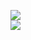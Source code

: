 [![](https://img.shields.io/badge/Made%20With-Github%20Spray-lightgrey.svg?style=for-the-badge&logo=github)](https://github.com/Annihil/github-spray#7600)  
[![](https://i.imgur.com/2DrTn0Z.gif)](https://github.com/Annihil/github-spray)
